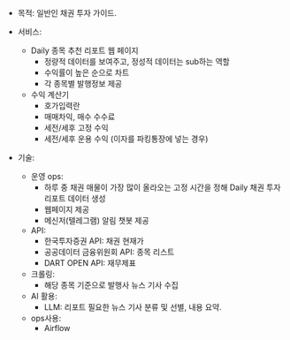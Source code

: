 - 목적: 일반인 채권 투자 가이드.

- 서비스:
    - Daily 종목 추천 리포트 웹 페이지
        - 정량적 데이터를 보여주고, 정성적 데이터는 sub하는 역할
        - 수익률이 높은 순으로 차트
        - 각 종목별 발행정보 제공
    - 수익 계산기
        - 호가입력란
        - 매매차익, 매수 수수료
        - 세전/세후 고정 수익
        - 세전/세후 운용 수익 (이자를 파킹통장에 넣는 경우)

- 기술:
    - 운영 ops:
        - 하루 중 채권 매물이 가장 많이 올라오는 고정 시간을 정해 Daily 채권 투자 리포트 데이터 생성
        - 웹페이지 제공
        - 메신저(텔레그램) 알림 챗봇 제공
    - API:
        - 한국투자증권 API: 채권 현재가
        - 공공데이터 금융위원회 API: 종목 리스트
        - DART OPEN API: 재무제표
    - 크롤링:
        - 해당 종목 기준으로 발행사 뉴스 기사 수집
    - AI 활용:
        - LLM: 리포트 필요한 뉴스 기사 분류 및 선별, 내용 요약.
    - ops사용:
        - Airflow 
